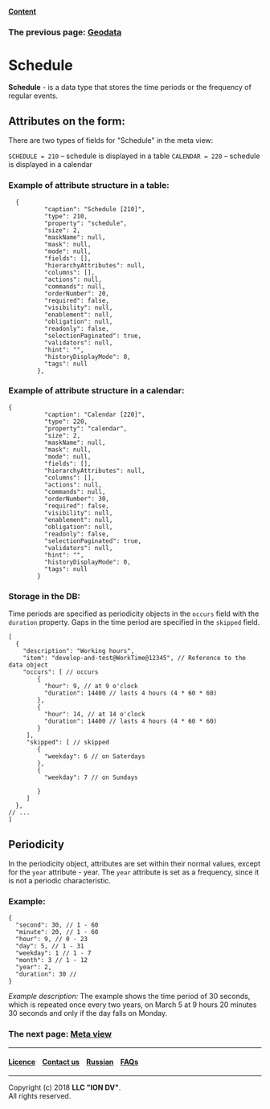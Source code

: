 #### [Content](/docs/en/index.md)

### The previous page: [Geodata](/docs/en/2_system_description/metadata_structure/meta_class/type_geodata100.md)  

# Schedule

**Schedule** - is a data type that stores the time periods or the frequency of regular events.

## Attributes on the form:

There are two types of fields for "Schedule" in the meta view:

`SCHEDULE = 210` – schedule is displayed in a table
`CALENDAR = 220` – schedule is displayed in a calendar

### Example of attribute structure in a table:

```
  {
          "caption": "Schedule [210]",
          "type": 210,
          "property": "schedule",
          "size": 2,
          "maskName": null,
          "mask": null,
          "mode": null,
          "fields": [],
          "hierarchyAttributes": null,
          "columns": [],
          "actions": null,
          "commands": null,
          "orderNumber": 20,
          "required": false,
          "visibility": null,
          "enablement": null,
          "obligation": null,
          "readonly": false,
          "selectionPaginated": true,
          "validators": null,
          "hint": "",
          "historyDisplayMode": 0,
          "tags": null
        },
```

### Example of attribute structure in a calendar: 

```
{
          "caption": "Calendar [220]",
          "type": 220,
          "property": "calendar",
          "size": 2,
          "maskName": null,
          "mask": null,
          "mode": null,
          "fields": [],
          "hierarchyAttributes": null,
          "columns": [],
          "actions": null,
          "commands": null,
          "orderNumber": 30,
          "required": false,
          "visibility": null,
          "enablement": null,
          "obligation": null,
          "readonly": false,
          "selectionPaginated": true,
          "validators": null,
          "hint": "",
          "historyDisplayMode": 0,
          "tags": null
        }
```

### Storage in the DB:

Time periods are specified as periodicity objects in the `occurs` field with the ` duration` property. Gaps in the time period are specified in the `skipped` field.

```
[
  {
    "description": "Working hours",
    "item": "develop-and-test@WorkTime@12345", // Reference to the data object
    "occurs": [ // occurs
        {
          "hour": 9, // at 9 o'clock
          "duration": 14400 // lasts 4 hours (4 * 60 * 60)
        },
        {
          "hour": 14, // at 14 o'clock
          "duration": 14400 // lasts 4 hours (4 * 60 * 60)
        }
     ],
     "skipped": [ // skipped
        {
          "weekday": 6 // on Saterdays
        },
        {
          "weekday": 7 // on Sundays

        }
     ]
  },
// ...
]
```

## Periodicity

In the periodicity object, attributes are set within their normal values, except for the `year` attribute - year. The `year` attribute is set as a frequency, since it is not a periodic characteristic.

### **Example**:

```
{
  "second": 30, // 1 - 60
  "minute": 20, // 1 - 60
  "hour": 9, // 0 - 23
  "day": 5, // 1 - 31
  "weekday": 1 // 1 - 7
  "month": 3 // 1 - 12
  "year": 2,
  "duration": 30 // 
}
```
 *Example description:* 
The example shows the time period of 30 seconds, which is repeated once every two years, on March 5 at 9 hours 20 minutes 30 seconds and only if the day falls on Monday.

### The next page: [Meta view](/docs/en/2_system_description/metadata_structure/meta_view/meta_view_main.md)
--------------------------------------------------------------------------  


 #### [Licence](/LICENCE.md) &ensp;  [Contact us](https://iondv.com) &ensp;  [Russian](/docs/ru/2_system_description/metadata_structure/meta_class/type_schedule210.md)   &ensp; [FAQs](/faqs.md)          



--------------------------------------------------------------------------  

Copyright (c) 2018 **LLC "ION DV"**.   
All rights reserved. 
